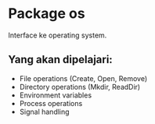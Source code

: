 # Package os
Interface ke operating system.

## Yang akan dipelajari:
- File operations (Create, Open, Remove)
- Directory operations (Mkdir, ReadDir)
- Environment variables
- Process operations
- Signal handling
